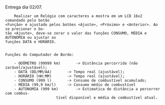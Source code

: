 Entrega dia 02/07.

		Realizar um Relógio com caracteres a mostra em um LCD 16x2 comandado pelo botão 
	<Função> e ajustado pelos botôes <Ajuste>, <Próximo> e <Anterior>. Ao se precionar o bo-
	tão <Ajuste>, deve-se zerar o valor das funções CONSUMO, MÈDIA e AUTONOMIA ou ajustar as
	funções DATA e HORÁRIO.


	Funções do Computador de Bordo:

		- ODÔMETRO (99999 km)		-> Distância percorrida (não zarável/ajustável);
		- DATA (DD/MM/AA)		-> Tempo real (ajustável);
		- HORÁRIO (HH:MM)		-> Tempo real (ajustável);
		- CONSUMO (999 l)		-> Consumo de combustível acumulado;
		- MÉDIA (99,9 km/l)		-> Consumo médio de combustível
		- AUTONOMIA (999 km)		-> Estimatica de distância a percorrer com combus-
						   tível disponível e média de combustível atual.
